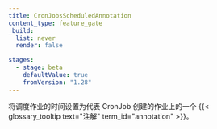 ```yaml
---
title: CronJobsScheduledAnnotation
content_type: feature_gate
_build:
  list: never
  render: false

stages:
  - stage: beta
    defaultValue: true
    fromVersion: "1.28"
---
```

<!--
Set the scheduled job time as an
{{< glossary_tooltip text="annotation" term_id="annotation" >}} on Jobs that were created
on behalf of a CronJob.
-->
将调度作业的时间设置为代表 CronJob 创建的作业上的一个
  {{< glossary_tooltip text="注解" term_id="annotation" >}}。
